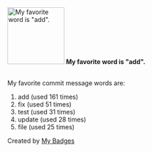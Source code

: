 <img src="https://my-badges.github.io/my-badges/favorite-word.png" alt="My favorite word is &quot;add&quot;." title="My favorite word is &quot;add&quot;." width="128">
<strong>My favorite word is &quot;add&quot;.</strong>
<br><br>

My favorite commit message words are:

1. add (used 161 times)
2. fix (used 51 times)
3. test (used 31 times)
4. update (used 28 times)
5. file (used 25 times)


Created by <a href="https://github.com/my-badges/my-badges">My Badges</a>
